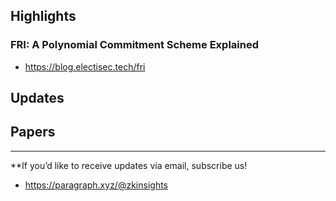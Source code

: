 ## Highlights
### FRI: A Polynomial Commitment Scheme Explained
- <https://blog.electisec.tech/fri>

## Updates

## Papers

---
**If you’d like to receive updates via email, subscribe us!

- <https://paragraph.xyz/@zkinsights>
